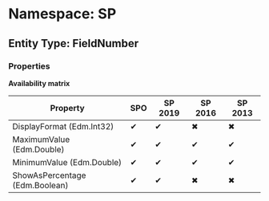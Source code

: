 # Namespace: SP

## Entity Type: FieldNumber

### Properties

**Availability matrix**

Property | SPO | SP 2019 | SP 2016 | SP 2013
----------|-----|---------|---------|--------
DisplayFormat (Edm.Int32) | ✔ | ✔ | ✖ | ✖
MaximumValue (Edm.Double) | ✔ | ✔ | ✔ | ✔
MinimumValue (Edm.Double) | ✔ | ✔ | ✔ | ✔
ShowAsPercentage (Edm.Boolean) | ✔ | ✔ | ✖ | ✖

